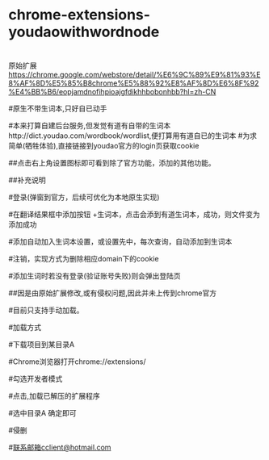 # chrome-extensions-youdaowithwordnode
#
原始扩展 https://chrome.google.com/webstore/detail/%E6%9C%89%E9%81%93%E8%AF%8D%E5%85%B8chrome%E5%88%92%E8%AF%8D%E6%8F%92%E4%BB%B6/eopjamdnofihpioajgfdikhhbobonhbb?hl=zh-CN


#原生不带生词本,只好自已动手

#本来打算自建后台服务,但发觉有道有自带的生词本http://dict.youdao.com/wordbook/wordlist,便打算用有道自已的生词本
#为求简单(牺牲体验),直接链接到youdao官方的login页获取cookie

##点击右上角设置图标即可看到除了官方功能，添加的其他功能。


##补充说明

#登录(弹窗到官方，后续可优化为本地原生实现)

#在翻译结果框中添加按钮 +生词本，点击会添到有道生词本，成功，则文件变为 添加成功

#添加自动加入生词本设置，或设置先中，每次查询，自动添加到生词本

#注销，实现方式为删除相应domain下的cookie

#添加生词时若没有登录(验证账号失败)则会弹出登陆页



##因是由原始扩展修改,或有侵权问题,因此并未上传到chrome官方

#目前只支持手动加载。

#加载方式

#下载项目到某目录A

#Chrome浏览器打开chrome://extensions/

#勾选开发者模式

#点击,加载已解压的扩展程序

#选中目录A 确定即可



#侵删

#联系邮箱cclient@hotmail.com
